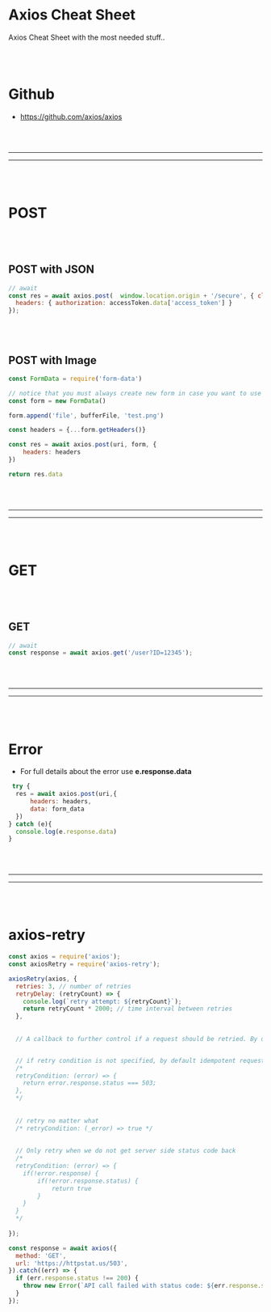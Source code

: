 # Axios Cheat Sheet
Axios Cheat Sheet with the most needed stuff..


<br><br>

# Github
- https://github.com/axios/axios















<br><br>
_________________________________________________
_________________________________________________
<br><br>


# POST

<br><br>


## POST with JSON
```javascript
// await
const res = await axios.post(  window.location.origin + '/secure', { client_id: 'a', client_secret: 'b'  }, {
  headers: { authorization: accessToken.data['access_token'] }
});
```


<br><br>


## POST with Image
```javascript
const FormData = require('form-data')

// notice that you must always create new form in case you want to use a function/method for future creations
const form = new FormData()

form.append('file', bufferFile, 'test.png')

const headers = {...form.getHeaders()}

const res = await axios.post(uri, form, {
    headers: headers
})

return res.data
```










<br><br>
_________________________________________________
_________________________________________________
<br><br>


# GET

<br><br>

## GET
```javascript
// await
const response = await axios.get('/user?ID=12345');
```









































<br><br>
_________________________________________________
_________________________________________________
<br><br>


# Error
- For full details about the error use **e.response.data**
```javascript
 try {
  res = await axios.post(uri,{
      headers: headers,
      data: form_data
  })
} catch (e){
  console.log(e.response.data)
}
```







































































<br><br>
_________________________________________________
_________________________________________________
<br><br>


# axios-retry
```javascript
const axios = require('axios');
const axiosRetry = require('axios-retry');

axiosRetry(axios, {
  retries: 3, // number of retries
  retryDelay: (retryCount) => {
    console.log(`retry attempt: ${retryCount}`);
    return retryCount * 2000; // time interval between retries
  },
  
  
  // A callback to further control if a request should be retried. By default, it retries if it is a network error or a 5xx error on an idempotent request (GET, HEAD, OPTIONS, PUT or DELETE).


  // if retry condition is not specified, by default idempotent requests are retried
  /*
  retryCondition: (error) => {
    return error.response.status === 503;
  },
  */
  
  
  // retry no matter what
  /* retryCondition: (_error) => true */
  
  
  // Only retry when we do not get server side status code back
  /*
  retryCondition: (error) => {
    if(!error.response) {
        if(!error.response.status) {
            return true
        }
    }
  }
  */
  
});

const response = await axios({
  method: 'GET',
  url: 'https://httpstat.us/503',
}).catch((err) => {
  if (err.response.status !== 200) {
    throw new Error(`API call failed with status code: ${err.response.status} after 3 retry attempts`);
  }
});
```


